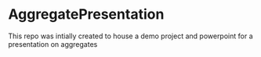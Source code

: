 # AggregatePresentation
This repo was intially created to house a demo project and powerpoint for a presentation on aggregates
